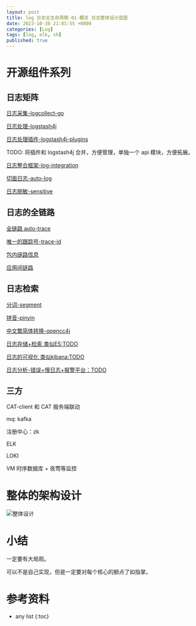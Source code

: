 ```yaml
---
layout: post
title: log 日志全生命周期-01-概览 日志整体设计蓝图
date: 2023-10-30 21:01:55 +0800
categories: [Log]
tags: [log, elk, sh]
published: true
---
```




# 开源组件系列

## 日志矩阵

[日志采集-logcollect-go](https://github.com/houbb/logcollect-go)

[日志处理-logstash4j](https://github.com/houbb/logstash4j)

[日志处理插件-logstash4j-plugins](https://github.com/houbb/logstash4j-plugins)

TODO: 将插件和 logstash4j 合并，方便管理，单独一个 api 模块，方便拓展。

[日志整合框架-log-integration](https://github.com/houbb/log-integration)

[切面日志-auto-log](https://github.com/houbb/auto-log)

[日志脱敏-sensitive](https://github.com/houbb/sensitive)

## 日志的全链路

[全链路 auto-trace](https://github.com/houbb/auto-trace)

[唯一的跟踪号-trace-id](https://github.com/houbb/trace-id)

[包内链路信息]()

[应用间链路]()

## 日志检索

[分词-segment](https://github.com/houbb/segment)

[拼音-pinyin](https://github.com/houbb/pinyin)

[中文繁简体转换-opencc4j](https://github.com/houbb/opencc4j)

[日志存储+检索 类似ES:TODO]()

[日志的可视化 类似kibana:TODO]()

[日志分析-错误+慢日志+报警平台：TODO]()

## 三方

CAT-client 和 CAT 服务端联动

mq: kafka

注册中心：zk

ELK 

LOKI

VM 时序数据库 + 夜莺等监控

# 整体的架构设计

![整体设计](https://i-blog.csdnimg.cn/direct/c9655cd1939b4e77bde05a23c1bcd0dc.png#pic_center)

# 小结

一定要有大局观。

可以不是自己实现，但是一定要对每个核心的额点了如指掌。

# 参考资料

* any list
{:toc}